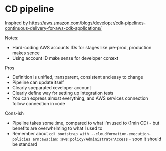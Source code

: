 # CD pipeline
Inspired by
https://aws.amazon.com/blogs/developer/cdk-pipelines-continuous-delivery-for-aws-cdk-applications/

Notes:
- Hard-coding AWS accounts IDs for stages like pre-prod, production makes sence
- Using account ID make sense for developer context 

Pros
- Definition is unified, transparent, consistent and easy to change
- Pipeline can update itself
- Clearly speparated developer account
- Clearly define way for setting up Integration tests
- You can express almost everything, and AWS services connection follow connection in code

Cons-ish
- Pipeline takes some time, compared to what I'm used to (1min CD) - but benefits are overwhelming to what I used to
- Remember about `cdk bootstrap with --cloudformation-execution-policies arn:aws:iam::aws:policy/AdministratorAccess` - soon it should be standard